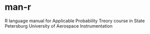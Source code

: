 # man-r
R language manual for Applicable Probability Treory course in State Petersburg University of Aerospace Instrumentation
